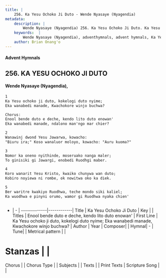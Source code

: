 ```yaml
---
title: |
    256. Ka Yesu Ochoko Ji Duto - Wende Nyasaye (Nyagendia)
metadata:
    description: |
        Wende Nyasaye (Nyagendia) 256. Ka Yesu Ochoko Ji Duto. Ka Yesu ochoko ji duto, kokelogi duto nyime; Eka wanabedi manade, Kwachokore winjo buchwa?  Chorus: Enool bende duto e deche, kendo lito duto enowan' Eka wanabedi manade, ndalono man'ngo mar chier?  
    keywords:  |
        Wende Nyasaye (Nyagendia), adventhymnals, advent hymnals, Ka Yesu Ochoko Ji Duto, Ka Yesu ochoko ji duto, kokelogi duto nyime; Eka wanabedi manade, Kwachokore winjo buchwa?. Enool bende duto e deche, kendo lito duto enowan'
    author: Brian Onang'o
---
```


#### Advent Hymnals
## 256. KA YESU OCHOKO JI DUTO
####  Wende Nyasaye (Nyagendia),

```txt
1
Ka Yesu ochoko ji duto, kokelogi duto nyime;
Eka wanabedi manade, Kwachokore winjo buchwa?

Chorus:
Enool bende duto e deche, kendo lito duto enowan'
Eka wanabedi manade, ndalono man'ngo mar chier?

2
Wanawinj dwond Yesu Jawarwa, kowacho:
"Biuru ira;" Koso wanaluor moloyo, kowacho: "Auru kuoma?"

3
Nomor ka oneno nyithinde, moseruako nanga maler;
To ginisiki gi Jawargi, enobedi Ruodhgi maber.

4
Koro wanarit Yesu Kristo, kwaiko chunywa wan duto;
Kobiro noyiewa ni rombe, ok nowitwa oko ka diek.

5
Ber waritre kwakiyo Ruodhwa, teche mondo siki kaliel;
Ka wuodhwa e pinyni orumo, wamor gi Ruodhwa nyaka chien'



```

- |   -  |
-------------|------------|
Title | Ka Yesu Ochoko Ji Duto |
Key |  |
Titles | Enool bende duto e deche, kendo lito duto enowan' |
First Line | Ka Yesu ochoko ji duto, kokelogi duto nyime; Eka wanabedi manade, Kwachokore winjo buchwa? |
Author | 
Year | 
Composer| |
Hymnal|  - |
Tune|  |
Metrical pattern | |
# Stanzas |  |
Chorus |  |
Chorus Type |  |
Subjects | |
Texts |  |
Print Texts | 
Scripture Song |  |
    
